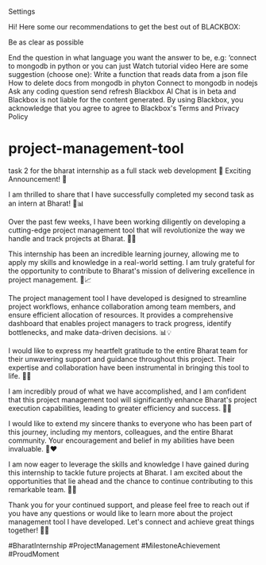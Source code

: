 

Settings

Hi! Here some our recommendations to get the best out of BLACKBOX:

Be as clear as possible

End the question in what language you want the answer to be, e.g: ‘connect to mongodb in python
or you can just
Watch tutorial video
Here are some suggestion (choose one):
Write a function that reads data from a json file
How to delete docs from mongodb in phyton
Connect to mongodb in nodejs
Ask any coding question
send
refresh
Blackbox AI Chat is in beta and Blackbox is not liable for the content generated. By using Blackbox, you acknowledge that you agree to agree to Blackbox's Terms and Privacy Policy
# project-management-tool
task 2 for the bharat internship as a full stack web development
🎉 Exciting Announcement! 🎉

I am thrilled to share that I have successfully completed my second task as an intern at Bharat! 🚀📊

Over the past few weeks, I have been working diligently on developing a cutting-edge project management tool that will revolutionize the way we handle and track projects at Bharat. 🌟💼

This internship has been an incredible learning journey, allowing me to apply my skills and knowledge in a real-world setting. I am truly grateful for the opportunity to contribute to Bharat's mission of delivering excellence in project management. 🙌📈

The project management tool I have developed is designed to streamline project workflows, enhance collaboration among team members, and ensure efficient allocation of resources. It provides a comprehensive dashboard that enables project managers to track progress, identify bottlenecks, and make data-driven decisions. 📊💡

I would like to express my heartfelt gratitude to the entire Bharat team for their unwavering support and guidance throughout this project. Their expertise and collaboration have been instrumental in bringing this tool to life. 🤝👏

I am incredibly proud of what we have accomplished, and I am confident that this project management tool will significantly enhance Bharat's project execution capabilities, leading to greater efficiency and success. 🌟🚀

I would like to extend my sincere thanks to everyone who has been part of this journey, including my mentors, colleagues, and the entire Bharat community. Your encouragement and belief in my abilities have been invaluable. 🙏❤️

I am now eager to leverage the skills and knowledge I have gained during this internship to tackle future projects at Bharat. I am excited about the opportunities that lie ahead and the chance to continue contributing to this remarkable team. 💪🌟

Thank you for your continued support, and please feel free to reach out if you have any questions or would like to learn more about the project management tool I have developed. Let's connect and achieve great things together! 📧🤝

#BharatInternship #ProjectManagement #MilestoneAchievement #ProudMoment

